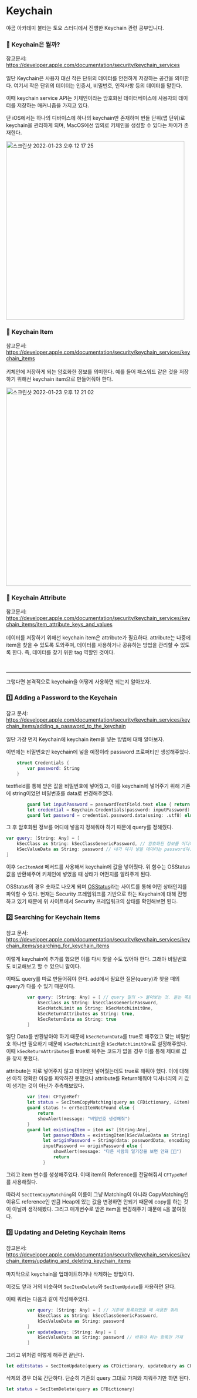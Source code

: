# Keychain
야곰 아카데미 불타는 토요 스터디에서 진행한 Keychain 관련 공부입니다. 

### 🔐 Keychain은 뭘까?
참고문서: https://developer.apple.com/documentation/security/keychain_services <br> <br>
일단 Keychain은 사용자 대신 작은 단위의 데이터를 안전하게 저장하는 공간을 의미한다. 
여기서 작은 단위의 데이터는 인증서, 비밀번호, 인적사항 등의 데이터를 말한다. 

이때 keychain service API는 키체인이라는 암호화된 데이터베이스에 사용자의 데이터를 저장하는 매커니즘을 가지고 있다. 

단 iOS에서는 하나의 디바이스에 하나의 keychain만 존재하며 번들 단위(앱 단위)로 keychain을 관리하게 되며, MacOS에선 임의로 키체인을 생성할 수 있다는 차이가 존재한다. 

<img width="486" alt="스크린샷 2022-01-23 오후 12 17 25" src="https://user-images.githubusercontent.com/90880660/150663428-aafb26d7-4d39-480b-b0c0-aa8d68ed5d9e.png">

### 📑 Keychain Item
참고문서: https://developer.apple.com/documentation/security/keychain_services/keychain_items <br> <br>
키체인에 저장하게 되는 암호화한 정보를 의미한다. 
예를 들어 패스워드 같은 것을 저장하기 위해선 keychain item으로 만들어줘야 한다. 

<img width="540" alt="스크린샷 2022-01-23 오후 12 21 02" src="https://user-images.githubusercontent.com/90880660/150663482-33afb27e-ce83-46e8-92ac-893608b95ff5.png">

### 🔖 Keychain Attribute
참고문서: https://developer.apple.com/documentation/security/keychain_services/keychain_items/item_attribute_keys_and_values <br> <br>
데이터를 저장하기 위해선 keychain item은 attribute가 필요하다. attribute는 나중에 item을 찾을 수 있도록 도와주며, 데이터를 사용하거나 공유하는 방법을 관리할 수 있도록 한다. 
즉, 데이터를 찾기 위한 tag 역할인 것이다. 

<br>

---
그렇다면 본격적으로 keychain을 어떻게 사용하면 되는지 알아보자. 

### 1️⃣ Adding a Password to the Keychain
참고 문서: https://developer.apple.com/documentation/security/keychain_services/keychain_items/adding_a_password_to_the_keychain <br> <br>
일단 가장 먼저 Keychain에 keychain item을 넣는 방법에 대해 알아보자. 

이번에는 비밀번호만 keychain에 넣을 예정이라 password 프로퍼티만 생성해주었다. 

```swift
    struct Credentials {
        var password: String
    }
```

textfield를 통해 받은 값을 비밀번호에 넣어줬고, 이를 keychain에 넣어주기 위해 기존에 string이었던 비밀번호를 data로 변경해주었다. 
```swift
        guard let inputPassword = passwordTextField.text else { return }
        let credential = Keychain.Credentials(password: inputPassword)
        guard let password = credential.password.data(using: .utf8) else { return }
```

그 후 암호화된 정보를 어디에 넣을지 정해줘야 하기 때문에 query를 정해줬다. 

```swift
var query: [String: Any] = [
    kSecClass as String: kSecClassGenericPassword, // 암호화된 정보를 어디에 넣을 지를 정함(어떤 질문인지 정함)
    kSecValueData as String: password // 내가 여기 넣을 데이터는 password야.
]
```

이후 `SecItemAdd` 메서드를 사용해서 keychain에 값을 넣어줬다. 
위 함수는 OSStatus 값을 반환해주어 키체인에 넣었을 때 상태가 어떤지를 알려주게 된다. 

OSStatus의 경우 숫자로 나오게 되며 [OSStatus](https://www.osstatus.com/)라는 사이트를 통해 어떤 상태인지를 파악할 수 있다. 
현재는 Security 프레임워크를 기반으로 하는 Keychain에 대해 진행하고 있기 때문에 위 사이트에서 Security 프레임워크의 상태를 확인해보면 된다. 

### 2️⃣ Searching for Keychain Items
참고 문서: https://developer.apple.com/documentation/security/keychain_services/keychain_items/searching_for_keychain_items <br> <br>
이렇게 keychain에 추가를 했으면 이를 다시 찾을 수도 있어야 한다. 
그래야 비밀번호도 비교해보고 할 수 있으니 말이다. 

이때도 query를 따로 만들어줘야 한다. add에서 필요한 질문(query)과 찾을 때의 query가 다를 수 있기 때문이다. 

```swift
        var query: [String: Any] = [ // query 질의 -> 물어보는 것. 듣는 쪽은 키체인이고 말하는 것은 우리
            kSecClass as String: kSecClassGenericPassword,
            kSecMatchLimit as String: kSecMatchLimitOne,
            kSecReturnAttributes as String: true, 
            kSecReturnData as String: true
        ]
```

일단 Data를 반환받아야 하기 때문에 `kSecReturnData`를 true로 해주었고 맞는 비밀번호 하나만 필요하기 때문에 `kSecMatchLimit`을 `kSecMatchLimitOne`로 설정해주었다. 
이때 `kSecReturnAttributes`를 true로 해주는 코드가 없을 경우 이를 통해 제대로 값을 찾지 못했다. 

attribute는 따로 넣어주지 않고 데이터만 넣어줬는데도 true로 해줘야 했다. 
이에 대해선 아직 정확한 이유를 파악하진 못했으나 attribute를 Return해줘야 딕셔너리의 키 값이 생기는 것이 아닌가 추측해보았다. 

```swift 
        var item: CFTypeRef?
        let status = SecItemCopyMatching(query as CFDictionary, &item)
        guard status != errSecItemNotFound else {
            return
            showAlert(message: "비밀번호 생성해줘")
        }
        guard let existingItem = item as? [String:Any],
              let passwordData = existingItem[kSecValueData as String] as? Data,
              let originPassword = String(data: passwordData, encoding: .utf8),
              inputPassword == originPassword else {
                  showAlert(message: "다른 사람의 일기장을 보면 안돼 🖐🏻")
                  return
              }
```

그리고 item 변수를 생성해주었다. 
이때 item의 Reference를 전달해줘서 `CFTypeRef`를 사용해줬다. 

따라서 `SecItemCopyMatching`의 이름이 그냥 Matching이 아니라 CopyMatching인 이유도 reference인 만큼 Heap에 있는 값을 변경하면 안되기 때문에 copy를 하는 것이 아닐까 생각해봤다.
그리고 매개변수로 받은 item을 변경해주기 떄문에 `&`을 붙여줬다. 

### 3️⃣ Updating and Deleting Keychain Items
참고문서: https://developer.apple.com/documentation/security/keychain_services/keychain_items/updating_and_deleting_keychain_items <br> <br>
마지막으로 keychain을 업데이트하거나 삭제하는 방법이다. 

이것도 앞과 거의 비슷하며 `SecItemDelete`와 `SecItemUpdate`를 사용하면 된다. 

이때 쿼리는 다음과 같이 작성해주었다. 
```swift
        var query: [String: Any] = [ // 기존에 등록되었을 때 사용한 쿼리
            kSecClass as String: kSecClassGenericPassword, 
            kSecValueData as String: password 
        ]
        var updateQuery: [String: Any] = [
            kSecValueData as String: password // 바꿔야 하는 항목만 기재
        ]
```

그리고 위처럼 이렇게 해주면 끝난다. 

```swift
let editstatus = SecItemUpdate(query as CFDictionary, updateQuery as CFDictionary)
```

삭제의 경우 더욱 간단하다. 단순히 기존의 query 그대로 가져와 지워주기만 하면 된다. 
```swift
let status = SecItemDelete(query as CFDictionary)
```

